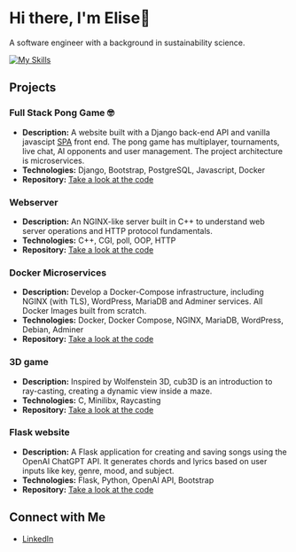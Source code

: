 # Hi there, I'm Elise👋

A software engineer with a background in sustainability science.

[![My Skills](https://skillicons.dev/icons?i=c,cpp,py,html,css,bash,js,postgres,elasticsearch,nginx,flask,django,net,nuxt,docker,figma,apple,linux,ableton,ai)](https://skillicons.dev)

## Projects

### Full Stack Pong Game :nerd_face:
- **Description:** A website built with a Django back-end API and vanilla javascipt [SPA](https://en.wikipedia.org/wiki/Single-page_application) front end. The pong game has multiplayer, tournaments, live chat, AI opponents and user management. The project architecture is microservices.
- **Technologies:** Django, Bootstrap, PostgreSQL, Javascript, Docker
- **Repository:** [Take a look at the code](https://github.com/jlstro/42-transcendence)

### Webserver
- **Description:** An NGINX-like server built in C++ to understand web server operations and HTTP protocol fundamentals.
- **Technologies:** C++, CGI, poll, OOP, HTTP
- **Repository:** [Take a look at the code](https://github.com/evan-ite/webserv)

### Docker Microservices
- **Description:** Develop a Docker-Compose infrastructure, including NGINX (with TLS), WordPress, MariaDB and Adminer services. All Docker Images built from scratch.
- **Technologies:** Docker, Docker Compose, NGINX, MariaDB, WordPress, Debian, Adminer
- **Repository:** [Take a look at the code](https://github.com/evan-ite/inception)
  
### 3D game
- **Description:**  Inspired by Wolfenstein 3D, cub3D is an introduction to ray-casting, creating a dynamic view inside a maze.
- **Technologies:** C, Minilibx, Raycasting
- **Repository:** [Take a look at the code](https://github.com/evan-ite/cub3d)

### Flask website
- **Description:** A Flask application for creating and saving songs using the OpenAI ChatGPT API. It generates chords and lyrics based on user inputs like key, genre, mood, and subject.
- **Technologies:** Flask, Python, OpenAI API, Bootstrap
- **Repository:** [Take a look at the code](https://github.com/evan-ite/Flask-songcreator)

## Connect with Me
- [LinkedIn](https://www.linkedin.com/in/elise-v-2639b7202/)

